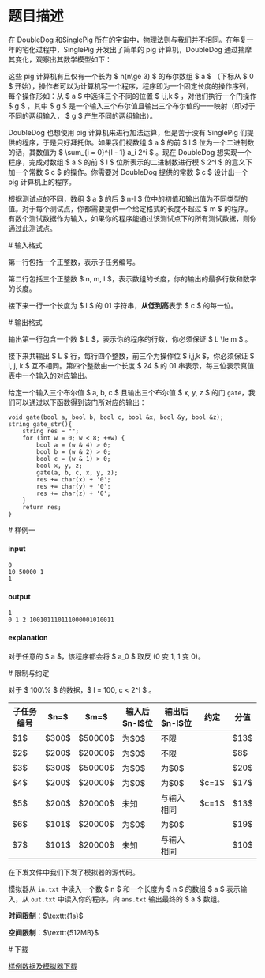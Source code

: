 # 题目描述

<p>在 DoubleDog 和SinglePig 所在的宇宙中，物理法则与我们并不相同。在年复一年的宅化过程中，SinglePig 开发出了简单的 pig 计算机，DoubleDog 通过揣摩其变化，观察出其数学模型如下：</p>
<p>这些 pig 计算机有且仅有一个长为 $ n(n\ge 3) $ 的布尔数组 $ a $ （下标从 $ 0 $ 开始），操作者可以为计算机写一个程序，程序即为一个固定长度的操作序列，每个操作形如：从 $ a $ 中选择三个不同的位置 $ i,j,k $ ，对他们执行一个门操作 $ g $ ，其中 $ g $ 是一个输入三个布尔值且输出三个布尔值的一一映射（即对于不同的两组输入， $ g $ 产生不同的两组输出）。</p>
<p>DoubleDog 也想使用 pig 计算机来进行加法运算，但是苦于没有 SinglePig 们提供的程序，于是只好拜托你。如果我们视数组 $ a $ 的前 $ l $ 位为一个二进制数的话，其数值为 $ \sum_{i = 0}^{l - 1} a_i 2^i $  。现在 DoubleDog 想实现一个程序，完成对数组 $ a $ 的前 $ l $ 
位所表示的二进制数进行模 $ 2^l $ 的意义下加一个常数 $ c $ 的操作。你需要对 DoubleDog 提供的常数 $ c $ 设计出一个 pig 计算机上的程序。</p>
<p>根据测试点的不同，数组 $ a $ 的后 $ n-l $ 位中的初值和输出值为不同类型的值。对于每个测试点，你都需要提供一个给定格式的长度不超过 $ m $ 的程序。有数个测试数据作为输入，如果你的程序能通过该测试点下的所有测试数据，则你通过此测试点。</p>
# 输入格式


<p>第一行包括一个正整数，表示子任务编号。</p>
<p>第二行包括三个正整数 $ n, m, l ​$，表示数组的长度，你的输出的最多行数和数字的长度。</p>
<p>接下来一行一个长度为 $ l $ 的 01 字符串，<strong>从低到高</strong>表示 $ c $ 的每一位。</p>
# 输出格式


<p>输出第一行包含一个数 $ L ​$，表示你的程序的行数，你必须保证 $ L \le m ​$ 。</p>
<p>接下来共输出 $ L $ 行，每行四个整数，前三个为操作位 $ i,j,k $，你必须保证 $ i, j, k $ 互不相同。第四个整数由一个长度 $ 24 ​$ 的 01 串表示，每三位表示真值表中一个输入的对应输出。</p>
<p>给定一个输入三个布尔值 $ a, b, c ​$ 且输出三个布尔值 $ x, y, z ​$ 的门 <code>gate</code>，我们可以通过以下函数得到该门所对应的输出：</p>
<pre><code class="sh_cpp">void gate(bool a, bool b, bool c, bool &amp;x, bool &amp;y, bool &amp;z);
string gate_str(){
    string res = &#34;&#34;;
    for (int w = 0; w &lt; 8; ++w) {
        bool a = (w &amp; 4) &gt; 0;
        bool b = (w &amp; 2) &gt; 0;
        bool c = (w &amp; 1) &gt; 0;
        bool x, y, z;
        gate(a, b, c, x, y, z);
        res += char(x) + &#39;0&#39;;
        res += char(y) + &#39;0&#39;;
        res += char(z) + &#39;0&#39;;
    }
    return res;
}</code></pre>
# 样例一


<h4>input</h4>
<pre><code>0
10 50000 1
1</code></pre>
<h4>output</h4>
<pre><code>1
0 1 2 100101110111000001010011</code></pre>
<h4>explanation</h4>
<p>对于任意的 $ a $，该程序都会将 $ a_0 $ 取反 (0 变 1, 1 变 0)。</p>
# 限制与约定


<p>对于 $ 100\% ​$ 的数据，$ l = 100, c &lt; 2^l ​$ 。</p>
<div class="table-responsive">
<table class="table table-bordered table-text-center table-verticle-middle"><thead><tr><th>子任务编号</th><th>$n=$</th><th>$m=$</th><th>输入后$n-l$位</th><th>输出后$n-l$位</th><th>约定</th><th>分值</th></tr></thead><tbody><tr><td>$1$</td><td>$300$</td><td>$50000$</td><td>为$0$</td><td>不限</td><td></td><td>$13$</td></tr><tr><td>$2$</td><td>$200$</td><td>$20000$</td><td>为$0$</td><td>不限</td><td></td><td>$8$</td></tr><tr><td>$3$</td><td>$300$</td><td>$50000$</td><td>为$0$</td><td>为$0$</td><td></td><td>$20$</td></tr><tr><td>$4$</td><td>$200$</td><td>$20000$</td><td>为$0$</td><td>为$0$</td><td>$c=1$</td><td>$17$</td></tr><tr><td>$5$</td><td>$200$</td><td>$20000$</td><td>未知</td><td>与输入相同</td><td>$c=1$</td><td>$13$</td></tr><tr><td>$6$</td><td>$101$</td><td>$20000$</td><td>为$0$</td><td>为$0$</td><td></td><td>$19$</td></tr><tr><td>$7$</td><td>$101$</td><td>$20000$</td><td>未知</td><td>与输入相同</td><td></td><td>$10$</td></tr></tbody></table></div>



<p>在下发文件中我们下发了模拟器的源代码。</p>
<p>模拟器从 <code>in.txt</code> 中读入一个数 $ n $ 和一个长度为 $ n $ 的数组 $ a $ 表示输入，从 <code>out.txt</code> 中读入你的程序，向 <code>ans.txt</code> 输出最终的 $ a $ 数组。</p>
<p><strong>时间限制</strong>：$\texttt{1s}$</p>
<p><strong>空间限制</strong>：$\texttt{512MB}$</p>
# 下载


<p><a href="/download.php?type=problem&amp;id=464">样例数据及模拟器下载</a></p>
